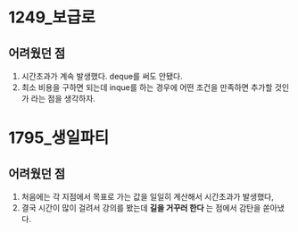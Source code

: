 # 1249_보급로

## 어려웠던 점

1. 시간초과가 계속 발생했다. deque를 써도 안됐다. 
2. 최소 비용을 구하면 되는데 inque를 하는 경우에 어떤 조건을 만족하면 추가할 것인가 라는 점을 생각하자. 



# 1795_생일파티

## 어려웠던 점

1. 처음에는 각 지점에서 목표로 가는 값을 일일히 계산해서 시간초과가 발생했다,
2. 결국 시간이 많이 걸려서 강의를 봤는데 **길을 거꾸러 한다** 는 점에서 감탄을 쏟아냈다. 

